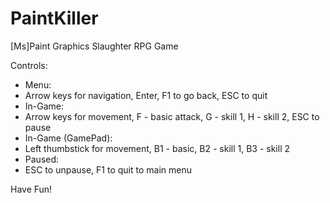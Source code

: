 # PaintKiller
[Ms]Paint Graphics Slaughter RPG Game

Controls:
- Menu:
 - Arrow keys for navigation, Enter, F1 to go back, ESC to quit
- In-Game:
 - Arrow keys for movement, F - basic attack, G - skill 1, H - skill 2, ESC to pause
- In-Game (GamePad):
 - Left thumbstick for movement, B1 - basic, B2 - skill 1, B3 - skill 2
- Paused:
 - ESC to unpause, F1 to quit to main menu
 
 Have Fun!
